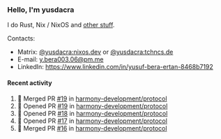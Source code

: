 ### Hello, I'm yusdacra

I do Rust, Nix / NixOS and [other stuff](https://yusdacra.gitlab.io/about).

Contacts:
- Matrix: [@yusdacra:nixos.dev](https://matrix.to/#/@yusdacra:nixos.dev) or [@yusdacra:tchncs.de](https://matrix.to/#/@yusdacra:tchncs.de)
- E-mail: y.bera003.06@pm.me
- LinkedIn: https://www.linkedin.com/in/yusuf-bera-ertan-8468b7192

#### Recent activity

<!--START_SECTION:activity-->
1. 🎉 Merged PR [#19](https://github.com/harmony-development/protocol/pull/19) in [harmony-development/protocol](https://github.com/harmony-development/protocol)
2. 💪 Opened PR [#19](https://github.com/harmony-development/protocol/pull/19) in [harmony-development/protocol](https://github.com/harmony-development/protocol)
3. 💪 Opened PR [#18](https://github.com/harmony-development/protocol/pull/18) in [harmony-development/protocol](https://github.com/harmony-development/protocol)
4. 💪 Opened PR [#17](https://github.com/harmony-development/protocol/pull/17) in [harmony-development/protocol](https://github.com/harmony-development/protocol)
5. 🎉 Merged PR [#16](https://github.com/harmony-development/protocol/pull/16) in [harmony-development/protocol](https://github.com/harmony-development/protocol)
<!--END_SECTION:activity-->
